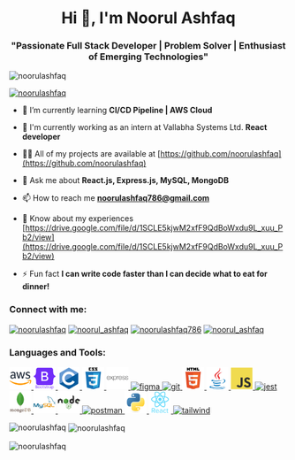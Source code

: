 <h1 align="center">Hi 👋, I'm Noorul Ashfaq</h1>
<h3 align="center">"Passionate Full Stack Developer | Problem Solver | Enthusiast of Emerging Technologies"</h3>

<p align="left"> <img src="https://komarev.com/ghpvc/?username=noorulashfaq&label=Profile%20views&color=0e75b6&style=flat" alt="noorulashfaq" /> </p>

<p align="left"> <a href="https://github.com/ryo-ma/github-profile-trophy"><img src="https://github-profile-trophy.vercel.app/?username=noorulashfaq" alt="noorulashfaq" /></a> </p>

- 🌱 I’m currently learning **CI/CD Pipeline | AWS Cloud**

- 👯 I'm currently working as an intern at Vallabha Systems Ltd. **React developer**

- 👨‍💻 All of my projects are available at [https://github.com/noorulashfaq](https://github.com/noorulashfaq)

- 💬 Ask me about **React.js, Express.js, MySQL, MongoDB**

- 📫 How to reach me **noorulashfaq786@gmail.com**

- 📄 Know about my experiences [https://drive.google.com/file/d/1SCLE5kjwM2xfF9QdBoWxdu9L_xuu_Pb2/view](https://drive.google.com/file/d/1SCLE5kjwM2xfF9QdBoWxdu9L_xuu_Pb2/view)

- ⚡ Fun fact **I can write code faster than I can decide what to eat for dinner!**

<h3 align="left">Connect with me:</h3>
<p align="left">
<a href="https://linkedin.com/in/noorulashfaq" target="blank"><img align="center" src="https://raw.githubusercontent.com/rahuldkjain/github-profile-readme-generator/master/src/images/icons/Social/linked-in-alt.svg" alt="noorulashfaq" height="30" width="40" /></a>
<a href="https://www.codechef.com/users/noorul_ashfaq" target="blank"><img align="center" src="https://cdn.jsdelivr.net/npm/simple-icons@3.1.0/icons/codechef.svg" alt="noorul_ashfaq" height="30" width="40" /></a>
<a href="https://www.hackerrank.com/noorulashfaq786" target="blank"><img align="center" src="https://raw.githubusercontent.com/rahuldkjain/github-profile-readme-generator/master/src/images/icons/Social/hackerrank.svg" alt="noorulashfaq786" height="30" width="40" /></a>
<a href="https://www.leetcode.com/noorul_ashfaq" target="blank"><img align="center" src="https://raw.githubusercontent.com/rahuldkjain/github-profile-readme-generator/master/src/images/icons/Social/leet-code.svg" alt="noorul_ashfaq" height="30" width="40" /></a>
</p>

<h3 align="left">Languages and Tools:</h3>
<p align="left"> <a href="https://aws.amazon.com" target="_blank" rel="noreferrer"> <img src="https://raw.githubusercontent.com/devicons/devicon/master/icons/amazonwebservices/amazonwebservices-original-wordmark.svg" alt="aws" width="40" height="40"/> </a> <a href="https://getbootstrap.com" target="_blank" rel="noreferrer"> <img src="https://raw.githubusercontent.com/devicons/devicon/master/icons/bootstrap/bootstrap-plain-wordmark.svg" alt="bootstrap" width="40" height="40"/> </a> <a href="https://www.cprogramming.com/" target="_blank" rel="noreferrer"> <img src="https://raw.githubusercontent.com/devicons/devicon/master/icons/c/c-original.svg" alt="c" width="40" height="40"/> </a> <a href="https://www.w3schools.com/css/" target="_blank" rel="noreferrer"> <img src="https://raw.githubusercontent.com/devicons/devicon/master/icons/css3/css3-original-wordmark.svg" alt="css3" width="40" height="40"/> </a> <a href="https://expressjs.com" target="_blank" rel="noreferrer"> <img src="https://raw.githubusercontent.com/devicons/devicon/master/icons/express/express-original-wordmark.svg" alt="express" width="40" height="40"/> </a> <a href="https://www.figma.com/" target="_blank" rel="noreferrer"> <img src="https://www.vectorlogo.zone/logos/figma/figma-icon.svg" alt="figma" width="40" height="40"/> </a> <a href="https://git-scm.com/" target="_blank" rel="noreferrer"> <img src="https://www.vectorlogo.zone/logos/git-scm/git-scm-icon.svg" alt="git" width="40" height="40"/> </a> <a href="https://www.w3.org/html/" target="_blank" rel="noreferrer"> <img src="https://raw.githubusercontent.com/devicons/devicon/master/icons/html5/html5-original-wordmark.svg" alt="html5" width="40" height="40"/> </a> <a href="https://www.java.com" target="_blank" rel="noreferrer"> <img src="https://raw.githubusercontent.com/devicons/devicon/master/icons/java/java-original.svg" alt="java" width="40" height="40"/> </a> <a href="https://developer.mozilla.org/en-US/docs/Web/JavaScript" target="_blank" rel="noreferrer"> <img src="https://raw.githubusercontent.com/devicons/devicon/master/icons/javascript/javascript-original.svg" alt="javascript" width="40" height="40"/> </a> <a href="https://jestjs.io" target="_blank" rel="noreferrer"> <img src="https://www.vectorlogo.zone/logos/jestjsio/jestjsio-icon.svg" alt="jest" width="40" height="40"/> </a> <a href="https://www.mongodb.com/" target="_blank" rel="noreferrer"> <img src="https://raw.githubusercontent.com/devicons/devicon/master/icons/mongodb/mongodb-original-wordmark.svg" alt="mongodb" width="40" height="40"/> </a> <a href="https://www.mysql.com/" target="_blank" rel="noreferrer"> <img src="https://raw.githubusercontent.com/devicons/devicon/master/icons/mysql/mysql-original-wordmark.svg" alt="mysql" width="40" height="40"/> </a> <a href="https://nodejs.org" target="_blank" rel="noreferrer"> <img src="https://raw.githubusercontent.com/devicons/devicon/master/icons/nodejs/nodejs-original-wordmark.svg" alt="nodejs" width="40" height="40"/> </a> <a href="https://postman.com" target="_blank" rel="noreferrer"> <img src="https://www.vectorlogo.zone/logos/getpostman/getpostman-icon.svg" alt="postman" width="40" height="40"/> </a> <a href="https://www.python.org" target="_blank" rel="noreferrer"> <img src="https://raw.githubusercontent.com/devicons/devicon/master/icons/python/python-original.svg" alt="python" width="40" height="40"/> </a> <a href="https://reactjs.org/" target="_blank" rel="noreferrer"> <img src="https://raw.githubusercontent.com/devicons/devicon/master/icons/react/react-original-wordmark.svg" alt="react" width="40" height="40"/> </a> <a href="https://tailwindcss.com/" target="_blank" rel="noreferrer"> <img src="https://www.vectorlogo.zone/logos/tailwindcss/tailwindcss-icon.svg" alt="tailwind" width="40" height="40"/> </a> </p>

<p><img align="left" src="https://github-readme-stats.vercel.app/api/top-langs?username=noorulashfaq&show_icons=true&locale=en&layout=compact" alt="noorulashfaq" /></p>

<p>&nbsp;<img align="center" src="https://github-readme-stats.vercel.app/api?username=noorulashfaq&show_icons=true&locale=en" alt="noorulashfaq" /></p>

<p><img align="center" src="https://github-readme-streak-stats.herokuapp.com/?user=noorulashfaq&" alt="noorulashfaq" /></p>

